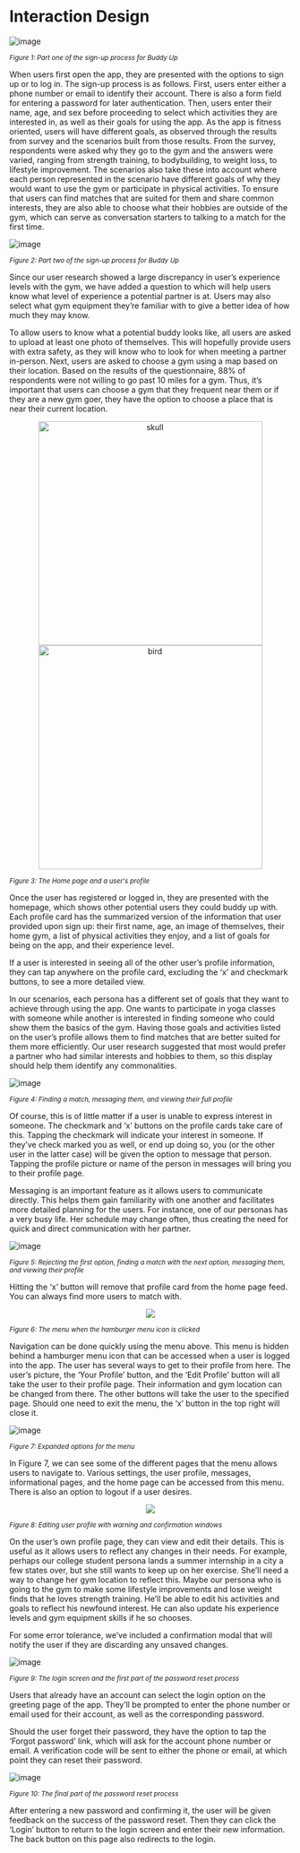 # Interaction Design

![image](https://user-images.githubusercontent.com/83680711/164875245-bdda7013-9db9-4332-aaad-0b384dd71473.png)
<p><small><em>Figure 1: Part one of the sign-up process for Buddy Up</em></small></p>

When users first open the app, they are presented with the options to sign up or to log in. The sign-up process is as follows. First, users enter either a phone number or email to identify their account. There is also a form field for entering a password for later authentication. Then, users enter their name, age, and sex before proceeding to select which activities they are interested in, as well as their goals for using the app. As the app is fitness oriented, users will have different goals, as observed through the results from survey and the scenarios built from those results. From the survey, respondents were asked why they go to the gym and the answers were varied, ranging from strength training, to bodybuilding, to weight loss, to lifestyle improvement. The scenarios also take these into account where each person represented in the scenario have different goals of why they would want to use the gym or participate in physical activities. To ensure that users can find matches that are suited for them and share common interests, they are also able to choose what their hobbies are outside of the gym, which can serve as conversation starters to talking to a match for the first time.

![image](https://user-images.githubusercontent.com/83680711/164876040-38138ff4-2e2b-4f17-be48-fb1ce49a2b50.png)
<p><small><em>Figure 2: Part two of the sign-up process for Buddy Up</em></small></p>

Since our user research showed a large discrepancy in user’s experience levels with the gym, we have added a question to which will help users know what level of experience a potential partner is at. Users may also select what gym equipment they’re familiar with to give a better idea of how much they may know.

To allow users to know what a potential buddy looks like, all users are asked to upload at least one photo of themselves. This will hopefully provide users with extra safety, as they will know who to look for when meeting a partner in-person. Next, users are asked to choose a gym using a map based on their location. Based on the results of the questionnaire, 88% of respondents were not willing to go past 10 miles for a gym. Thus, it’s important that users can choose a gym that they frequent near them or if they are a new gym goer, they have the option to choose a place that is near their current location. 

<p align='center'>
  <img src="https://user-images.githubusercontent.com/83680711/164876600-3d41d1c4-5f19-4fd4-ae98-0cc490072832.png" alt="skull" height="400">
  <img src="https://user-images.githubusercontent.com/83680711/164876870-53e08621-f65e-44c7-b506-63871bb254cf.png" alt="bird" height="400">
</p>
<p><small><em>Figure 3: The Home page and a user's profile</em></small></p>

Once the user has registered or logged in, they are presented with the homepage, which shows other potential users they could buddy up with. Each profile card has the summarized version of the information that user provided upon sign up: their first name, age, an image of themselves, their home gym, a list of physical activities they enjoy, and a list of goals for being on the app, and their experience level. 

If a user is interested in seeing all of the other user’s profile information, they can tap anywhere on the profile card, excluding the ‘x’ and checkmark buttons, to see a more detailed view.

In our scenarios, each persona has a different set of goals that they want to achieve through using the app. One wants to participate in yoga classes with someone while another is interested in finding someone who could show them the basics of the gym. Having those goals and activities listed on the user’s profile allows them to find matches that are better suited for them more efficiently. Our user research suggested that most would prefer a partner who had similar interests and hobbies to them, so this display should help them identify any commonalities. 

![image](https://user-images.githubusercontent.com/83680711/164877729-bf754cba-4358-4d78-819a-df4dce9ecad5.png)
<p><small><em>Figure 4: Finding a match, messaging them, and viewing their full profile</em></small></p>

Of course, this is of little matter if a user is unable to express interest in someone. The checkmark and ‘x’ buttons on the profile cards take care of this. Tapping the checkmark will indicate your interest in someone. If they’ve check marked you as well, or end up doing so, you (or the other user in the latter case) will be given the option to message that person. Tapping the profile picture or name of the person in messages will bring you to their profile page. 

Messaging is an important feature as it allows users to communicate directly. This helps them gain familiarity with one another and facilitates more detailed planning for the users. For instance, one of our personas has a very busy life. Her schedule may change often, thus creating the need for quick and direct communication with her partner.

![image](https://user-images.githubusercontent.com/83680711/164877760-681af09f-ad47-4500-8c3b-50dee5f0720f.png)
<p><small><em>Figure 5: Rejecting the first option, finding a match with the next option, messaging them, and viewing their profile</em></small></p>

Hitting the ‘x’ button will remove that profile card from the home page feed. You can always find more users to match with. 

<p align=center>
  <img src="https://user-images.githubusercontent.com/83680711/164877795-2890a462-90da-4f19-8bbb-6914ff7c7451.png">
</p>
<p><small><em>Figure 6: The menu when the hamburger menu icon is clicked</em></small></p>

Navigation can be done quickly using the menu above. This menu is hidden behind a hamburger menu icon that can be accessed when a user is logged into the app. The user has several ways to get to their profile from here. The user’s picture, the ‘Your Profile’ button, and the ‘Edit Profile’ button will all take the user to their profile page. Their information and gym location can be changed from there. The other buttons will take the user to the specified page. Should one need to exit the menu, the ‘x’ button in the top right will close it.

![image](https://user-images.githubusercontent.com/83680711/164877845-98a95a82-b37e-4322-965e-609f908cfcae.png)
<p><small><em>Figure 7: Expanded options for the menu</em></small></p>

In Figure 7, we can see some of the different pages that the menu allows users to navigate to. Various settings, the user profile, messages, informational pages, and the home page can be accessed from this menu. There is also an option to logout if a user desires.

<p align=center>
  <img src="https://user-images.githubusercontent.com/83680711/164877874-ac03eaf8-c6e3-4fb5-8c14-da148a420cfc.png">
</p>
<p><small><em>Figure 8: Editing user profile with warning and confirmation windows</em></small></p>

On the user’s own profile page, they can view and edit their details. This is useful as it allows users to reflect any changes in their needs. For example, perhaps our college student persona lands a summer internship in a city a few states over, but she still wants to keep up on her exercise. She’ll need a way to change her gym location to reflect this. Maybe our persona who is going to the gym to make some lifestyle improvements and lose weight finds that he loves strength training. He’ll be able to edit his activities and goals to reflect his newfound interest. He can also update his experience levels and gym equipment skills if he so chooses.

For some error tolerance, we’ve included a confirmation modal that will notify the user if they are discarding any unsaved changes.

![image](https://user-images.githubusercontent.com/83680711/164877896-02a97cee-f42f-45bb-b78d-9d4ab60ab89d.png)
<p><small><em>Figure 9: The login screen and the first part of the password reset process</em></small></p>

Users that already have an account can select the login option on the greeting page of the app. They’ll be prompted to enter the phone number or email used for their account, as well as the corresponding password.

Should the user forget their password, they have the option to tap the ‘Forgot password’ link, which will ask for the account phone number or email. A verification code will be sent to either the phone or email, at which point they can reset their password.

![image](https://user-images.githubusercontent.com/83680711/164877933-a1715968-e54b-473f-abef-687da14e22b2.png)
<p><small><em>Figure 10: The final part of the password reset process</em></small></p>

After entering a new password and confirming it, the user will be given feedback on the success of the password reset. Then they can click the ‘Login’ button to return to the login screen and enter their new information. The back button on this page also redirects to the login.

